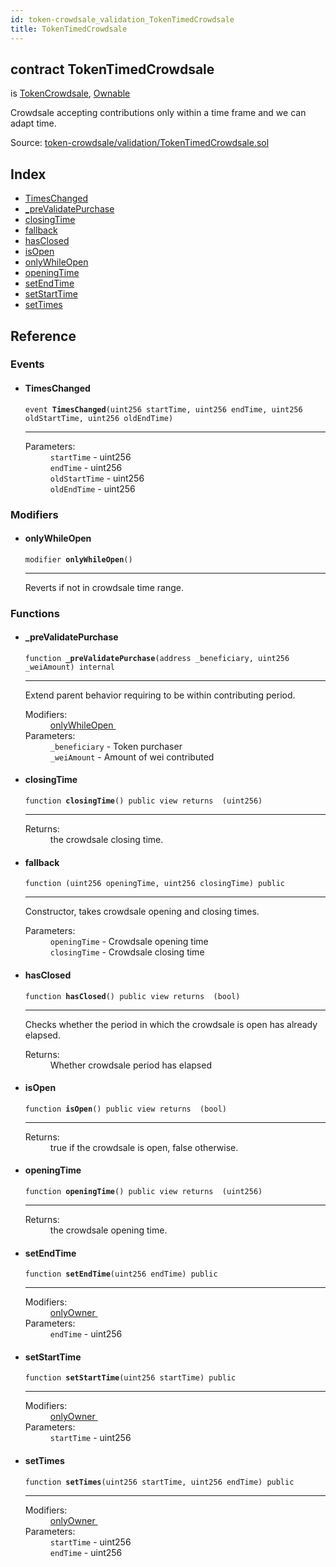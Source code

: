 ```yaml
---
id: token-crowdsale_validation_TokenTimedCrowdsale
title: TokenTimedCrowdsale
---
```


<div class="contract-doc"><div class="contract"><h2 class="contract-header"><span class="contract-kind">contract</span> TokenTimedCrowdsale</h2><p class="base-contracts"><span>is</span> <a href="token-crowdsale_TokenCrowdsale.html">TokenCrowdsale</a><span>, </span><a href="es_openzeppelin-solidity_contracts_ownership_Ownable.html">Ownable</a></p><p class="description">Crowdsale accepting contributions only within a time frame and we can adapt time.</p><div class="source">Source: <a href="https://github.com/Cpollo/Ethereum/blob/v0.0.3/contracts/token-crowdsale/validation/TokenTimedCrowdsale.sol" target="_blank">token-crowdsale/validation/TokenTimedCrowdsale.sol</a></div></div><div class="index"><h2>Index</h2><ul><li><a href="token-crowdsale_validation_TokenTimedCrowdsale.html#TimesChanged">TimesChanged</a></li><li><a href="token-crowdsale_validation_TokenTimedCrowdsale.html#_preValidatePurchase">_preValidatePurchase</a></li><li><a href="token-crowdsale_validation_TokenTimedCrowdsale.html#closingTime">closingTime</a></li><li><a href="token-crowdsale_validation_TokenTimedCrowdsale.html#">fallback</a></li><li><a href="token-crowdsale_validation_TokenTimedCrowdsale.html#hasClosed">hasClosed</a></li><li><a href="token-crowdsale_validation_TokenTimedCrowdsale.html#isOpen">isOpen</a></li><li><a href="token-crowdsale_validation_TokenTimedCrowdsale.html#onlyWhileOpen">onlyWhileOpen</a></li><li><a href="token-crowdsale_validation_TokenTimedCrowdsale.html#openingTime">openingTime</a></li><li><a href="token-crowdsale_validation_TokenTimedCrowdsale.html#setEndTime">setEndTime</a></li><li><a href="token-crowdsale_validation_TokenTimedCrowdsale.html#setStartTime">setStartTime</a></li><li><a href="token-crowdsale_validation_TokenTimedCrowdsale.html#setTimes">setTimes</a></li></ul></div><div class="reference"><h2>Reference</h2><div class="events"><h3>Events</h3><ul><li><div class="item event"><span id="TimesChanged" class="anchor-marker"></span><h4 class="name">TimesChanged</h4><div class="body"><code class="signature">event <strong>TimesChanged</strong><span>(uint256 startTime, uint256 endTime, uint256 oldStartTime, uint256 oldEndTime) </span></code><hr/><dl><dt><span class="label-parameters">Parameters:</span></dt><dd><div><code>startTime</code> - uint256</div><div><code>endTime</code> - uint256</div><div><code>oldStartTime</code> - uint256</div><div><code>oldEndTime</code> - uint256</div></dd></dl></div></div></li></ul></div><div class="modifiers"><h3>Modifiers</h3><ul><li><div class="item modifier"><span id="onlyWhileOpen" class="anchor-marker"></span><h4 class="name">onlyWhileOpen</h4><div class="body"><code class="signature">modifier <strong>onlyWhileOpen</strong><span>() </span></code><hr/><div class="description"><p>Reverts if not in crowdsale time range.</p></div></div></div></li></ul></div><div class="functions"><h3>Functions</h3><ul><li><div class="item function"><span id="_preValidatePurchase" class="anchor-marker"></span><h4 class="name">_preValidatePurchase</h4><div class="body"><code class="signature">function <strong>_preValidatePurchase</strong><span>(address _beneficiary, uint256 _weiAmount) </span><span>internal </span></code><hr/><div class="description"><p>Extend parent behavior requiring to be within contributing period.</p></div><dl><dt><span class="label-modifiers">Modifiers:</span></dt><dd><a href="token-crowdsale_validation_TokenTimedCrowdsale.html#onlyWhileOpen">onlyWhileOpen </a></dd><dt><span class="label-parameters">Parameters:</span></dt><dd><div><code>_beneficiary</code> - Token purchaser</div><div><code>_weiAmount</code> - Amount of wei contributed</div></dd></dl></div></div></li><li><div class="item function"><span id="closingTime" class="anchor-marker"></span><h4 class="name">closingTime</h4><div class="body"><code class="signature">function <strong>closingTime</strong><span>() </span><span>public </span><span>view </span><span>returns  (uint256) </span></code><hr/><dl><dt><span class="label-return">Returns:</span></dt><dd>the crowdsale closing time.</dd></dl></div></div></li><li><div class="item function"><span id="fallback" class="anchor-marker"></span><h4 class="name">fallback</h4><div class="body"><code class="signature">function <strong></strong><span>(uint256 openingTime, uint256 closingTime) </span><span>public </span></code><hr/><div class="description"><p>Constructor, takes crowdsale opening and closing times.</p></div><dl><dt><span class="label-parameters">Parameters:</span></dt><dd><div><code>openingTime</code> - Crowdsale opening time</div><div><code>closingTime</code> - Crowdsale closing time</div></dd></dl></div></div></li><li><div class="item function"><span id="hasClosed" class="anchor-marker"></span><h4 class="name">hasClosed</h4><div class="body"><code class="signature">function <strong>hasClosed</strong><span>() </span><span>public </span><span>view </span><span>returns  (bool) </span></code><hr/><div class="description"><p>Checks whether the period in which the crowdsale is open has already elapsed.</p></div><dl><dt><span class="label-return">Returns:</span></dt><dd>Whether crowdsale period has elapsed</dd></dl></div></div></li><li><div class="item function"><span id="isOpen" class="anchor-marker"></span><h4 class="name">isOpen</h4><div class="body"><code class="signature">function <strong>isOpen</strong><span>() </span><span>public </span><span>view </span><span>returns  (bool) </span></code><hr/><dl><dt><span class="label-return">Returns:</span></dt><dd>true if the crowdsale is open, false otherwise.</dd></dl></div></div></li><li><div class="item function"><span id="openingTime" class="anchor-marker"></span><h4 class="name">openingTime</h4><div class="body"><code class="signature">function <strong>openingTime</strong><span>() </span><span>public </span><span>view </span><span>returns  (uint256) </span></code><hr/><dl><dt><span class="label-return">Returns:</span></dt><dd>the crowdsale opening time.</dd></dl></div></div></li><li><div class="item function"><span id="setEndTime" class="anchor-marker"></span><h4 class="name">setEndTime</h4><div class="body"><code class="signature">function <strong>setEndTime</strong><span>(uint256 endTime) </span><span>public </span></code><hr/><dl><dt><span class="label-modifiers">Modifiers:</span></dt><dd><a href="es_openzeppelin-solidity_contracts_ownership_Ownable.html#onlyOwner">onlyOwner </a></dd><dt><span class="label-parameters">Parameters:</span></dt><dd><div><code>endTime</code> - uint256</div></dd></dl></div></div></li><li><div class="item function"><span id="setStartTime" class="anchor-marker"></span><h4 class="name">setStartTime</h4><div class="body"><code class="signature">function <strong>setStartTime</strong><span>(uint256 startTime) </span><span>public </span></code><hr/><dl><dt><span class="label-modifiers">Modifiers:</span></dt><dd><a href="es_openzeppelin-solidity_contracts_ownership_Ownable.html#onlyOwner">onlyOwner </a></dd><dt><span class="label-parameters">Parameters:</span></dt><dd><div><code>startTime</code> - uint256</div></dd></dl></div></div></li><li><div class="item function"><span id="setTimes" class="anchor-marker"></span><h4 class="name">setTimes</h4><div class="body"><code class="signature">function <strong>setTimes</strong><span>(uint256 startTime, uint256 endTime) </span><span>public </span></code><hr/><dl><dt><span class="label-modifiers">Modifiers:</span></dt><dd><a href="es_openzeppelin-solidity_contracts_ownership_Ownable.html#onlyOwner">onlyOwner </a></dd><dt><span class="label-parameters">Parameters:</span></dt><dd><div><code>startTime</code> - uint256</div><div><code>endTime</code> - uint256</div></dd></dl></div></div></li></ul></div></div></div>
